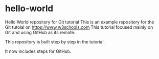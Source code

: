 # hello-world
Hello World repository for Git tutorial
This is an example repository for the Git tutoial on https://www.w3schools.com
This tutorial focused mainly on Git and using GitHub as its remote.

This repository is built step by step in the tutorial.

It now includes steps for GitHub.
